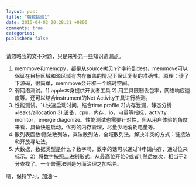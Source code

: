 ```yaml
---
layout: post
title: "朝花拾遗1"
date: 2015-04-02 20:28:21 +0800
comments: true
categories: 
published: false
---
```

请忽略我的文不对题，只是来补充一些知识遗漏点。

1. memmove和memcpy，都是从source拷贝n个字符到dest，memmove可以保证在目标区域和源区域有内存覆盖的情况下保证复制的准确性。原理：读了下源码，很简单，memmove会开辟一个临时空间。
2. 弱网络测试。1).apple本身提供开发者工具 2).用工具限制丢包率，网络响应速度等。还可以结合instrument的Net Activity工具进行检测。    
3. 性能测试。1).快速启动时间，结合time profile 2)内存泄漏，静态分析+leaks/allocation 3).设备，cpu，内存，io，电量等指标，activity monitor，energe diagonize。性能测试也需要针对性，但从用户体验的角度来看，具备快速启动，优秀的内存管理，尽量少地消耗电量等。    
4. 散列表函数:除法散列法，乘法散列法，全域散列法。解决冲突的方式：链接法和开放寻址法。    
5. 大数据，数据类型是什么？数字吗，数字的话可以通过1)申请内存，通过位来标示。2）将数字按照二进制形式，从最高位开始0或者1,然后依次，相当于2分查找了。一个普遍法则是分而治理之加哈希。

嗯，保持学习，加油～